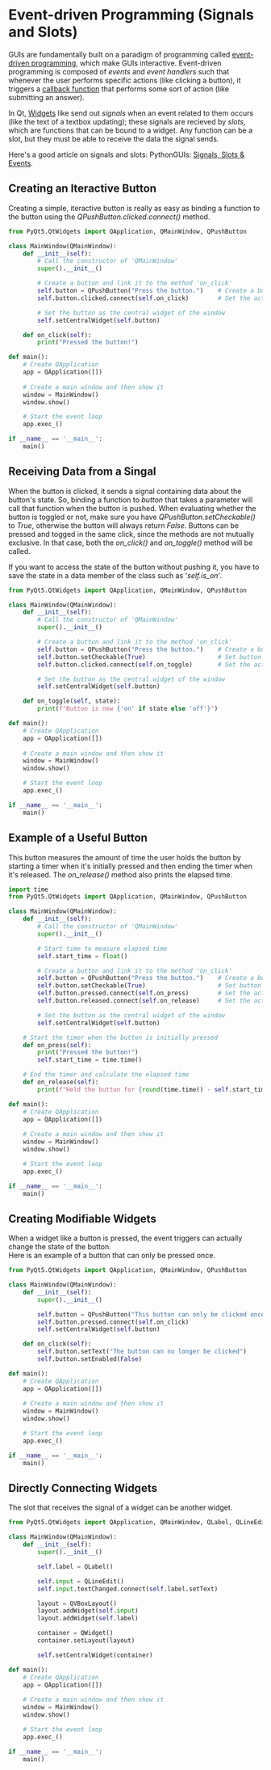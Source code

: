 # Event-driven Programming (Signals and Slots)
GUIs are fundamentally built on a paradigm of programming called [event-driven programming](https://en.wikipedia.org/wiki/Event-driven_programming), which make GUIs interactive. Event-driven programming is composed of _events_ and _event handlers_ such that whenever the user performs specific actions (like clicking a button), it triggers a [callback function](https://en.wikipedia.org/wiki/Callback_(computer_programming)) that performs some sort of action (like submitting an answer). 

In Qt, [Widgets](https://www.pythonguis.com/tutorials/pyqt-basic-widgets/) like send out _signals_ when an event related to them occurs (like the text of a textbox updating);
these signals are recieved by _slots_, which are functions that can be bound to a widget. Any function can be a slot, but they must be able to receive the data the signal sends.

Here's a good article on signals and slots: PythonGUIs: [Signals, Slots & Events](https://www.pythonguis.com/tutorials/pyqt-signals-slots-events/).

## Creating an Iteractive Button
Creating a simple, iteractive button is really as easy as binding a function to the button using the _QPushButton.clicked.connect()_ method.

```Python
from PyQt5.QtWidgets import QApplication, QMainWindow, QPushButton

class MainWindow(QMainWindow):
    def __init__(self):
        # Call the constructor of 'QMainWindow'
        super().__init__()

        # Create a button and link it to the method 'on_click'
        self.button = QPushButton("Press the button.")    # Create a button labled 'Press the button.'
        self.button.clicked.connect(self.on_click)        # Set the action to take when pressed

        # Set the button as the central widget of the window
        self.setCentralWidget(self.button)

    def on_click(self):
        print("Pressed the button!")        

def main():
    # Create QApplication
    app = QApplication([])
    
    # Create a main window and then show it
    window = MainWindow()
    window.show()

    # Start the event loop
    app.exec_()

if __name__ == '__main__':
    main()
```

## Receiving Data from a Singal
When the button is clicked, it sends a signal containing data about the button's state. So, binding a function to _button_ that takes a parameter will call that function
when the button is pushed. When evaluating whether the button is toggled or not, make sure you have _QPushButton.setCheckable()_ to _True_, otherwise the button will always
return _False_. Buttons can be pressed and togged in the same click, since the methods are not mutually exclusive. In that case, both the _on\_click()_ and _on\_toggle()_ method will be called.

If you want to access the state of the button without pushing it, you have to save the state in a data member of the class such as '_self.is_on_'.
```Python
from PyQt5.QtWidgets import QApplication, QMainWindow, QPushButton

class MainWindow(QMainWindow):
    def __init__(self):
        # Call the constructor of 'QMainWindow'
        super().__init__()

        # Create a button and link it to the method 'on_click'
        self.button = QPushButton("Press the button.")    # Create a button labled 'Press the button.'
        self.button.setCheckable(True)                    # Set button to register being toggled
        self.button.clicked.connect(self.on_toggle)       # Set the action to take when toggled

        # Set the button as the central widget of the window
        self.setCentralWidget(self.button) 

    def on_toggle(self, state):
        print(f"Button is now {'on' if state else 'off'}")

def main():
    # Create QApplication
    app = QApplication([])
    
    # Create a main window and then show it
    window = MainWindow()
    window.show()

    # Start the event loop
    app.exec_()

if __name__ == '__main__':
    main()
```

## Example of a Useful Button
This button measures the amount of time the user holds the button by starting a timer when it's initially pressed and then ending the timer when it's released.
The _on\_release()_ method also prints the elapsed time.

```Python
import time
from PyQt5.QtWidgets import QApplication, QMainWindow, QPushButton

class MainWindow(QMainWindow):
    def __init__(self):
        # Call the constructor of 'QMainWindow'
        super().__init__()

        # Start time to measure elapsed time
        self.start_time = float()

        # Create a button and link it to the method 'on_click'
        self.button = QPushButton("Press the button.")    # Create a button labled 'Press the button.'
        self.button.setCheckable(True)                    # Set button to register being toggled
        self.button.pressed.connect(self.on_press)        # Set the action to take when the button is pressed
        self.button.released.connect(self.on_release)     # Set the action to take when toggled

        # Set the button as the central widget of the window
        self.setCentralWidget(self.button) 

    # Start the timer when the button is initially pressed
    def on_press(self):
        print("Pressed the button!")
        self.start_time = time.time()

    # End the timer and calculate the elapsed time
    def on_release(self):
        print(f"Held the button for {round(time.time() - self.start_time, 2)} seconds")

def main():
    # Create QApplication
    app = QApplication([])
    
    # Create a main window and then show it
    window = MainWindow()
    window.show()

    # Start the event loop
    app.exec_()

if __name__ == '__main__':
    main()
```

## Creating Modifiable Widgets
When a widget like a button is pressed, the event triggers can actually change the state of the button. <br />
Here is an example of a button that can only be pressed once.

```Python
from PyQt5.QtWidgets import QApplication, QMainWindow, QPushButton

class MainWindow(QMainWindow):
    def __init__(self):
        super().__init__()

        self.button = QPushButton("This button can only be clicked once")
        self.button.pressed.connect(self.on_click)
        self.setCentralWidget(self.button)

    def on_click(self):
        self.button.setText("The button can no longer be clicked")
        self.button.setEnabled(False)

def main():
    # Create QApplication
    app = QApplication([])
    
    # Create a main window and then show it
    window = MainWindow()
    window.show()

    # Start the event loop
    app.exec_()

if __name__ == '__main__':
    main()
```

## Directly Connecting Widgets
The slot that receives the signal of a widget can be another widget.

```Python
from PyQt5.QtWidgets import QApplication, QMainWindow, QLabel, QLineEdit, QVBoxLayout, QWidget

class MainWindow(QMainWindow):
    def __init__(self):
        super().__init__()

        self.label = QLabel()

        self.input = QLineEdit()
        self.input.textChanged.connect(self.label.setText)

        layout = QVBoxLayout()
        layout.addWidget(self.input)
        layout.addWidget(self.label)

        container = QWidget()
        container.setLayout(layout)

        self.setCentralWidget(container)

def main():
    # Create QApplication
    app = QApplication([])
    
    # Create a main window and then show it
    window = MainWindow()
    window.show()

    # Start the event loop
    app.exec_()

if __name__ == '__main__':
    main()
```
